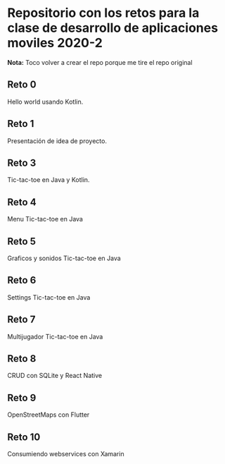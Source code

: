 # Repositorio con los retos para la clase de desarrollo de aplicaciones moviles 2020-2

**Nota:** Toco volver a crear el repo porque me tire el repo original

## Reto 0

Hello world usando Kotlin.

## Reto 1

Presentación de idea de proyecto.

## Reto 3

Tic-tac-toe en Java y Kotlin.

## Reto 4

Menu Tic-tac-toe en Java

## Reto 5

Graficos y sonidos Tic-tac-toe en Java

## Reto 6

Settings Tic-tac-toe en Java

## Reto 7

Multijugador Tic-tac-toe en Java

## Reto 8

CRUD con SQLite y React Native

## Reto 9

OpenStreetMaps con Flutter

## Reto 10

Consumiendo webservices con Xamarin
